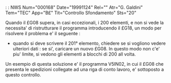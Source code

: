  :  : NWS Num="000168" Date="19991124" Rel="" Atr="G. Galdini" Tem="TEC" App="B£" Tit="Controllo Sfondamento" Sts="20"

Quando il £G08 supera, in casi eccezionali, i 200 elementi, e non si vede la necessita' di ristrutturare il programma introducendo il £G18, un modo per risolvere il problema e' il seguente : 

- quando si deve scrivere il 201° elemento, chiedere se si vogliono vedere ulteriori dati :  se si',
caricare un nuovo £G08. In questo modo non c'e' piu' limite, si vedono gli elementi a blocchi di 200 all volta.

Un esempio di questa soluzione e' il programma V5IN02, in cui il £G08 che presenta le spedizioni collegate ad una riga di conto lavoro, e' sottoposto a questo controllo.


